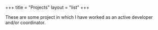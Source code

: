 +++
title = "Projects"
layout = "list"
+++

These are some project in which I have worked as an active developer and/or coordinator.
